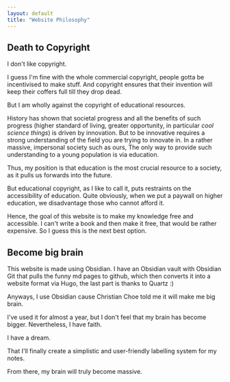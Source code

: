 ```yaml
---
layout: default
title: "Website Philosophy"
---
```


## Death to Copyright

I don't like copyright.

I guess I'm fine with the whole commercial copyright, people gotta be incentivised to make stuff. And copyright ensures that their invention will keep their coffers full till they drop dead.

But I am wholly against the copyright of educational resources. 

History has shown that societal progress and all the benefits of such progress (higher standard of living, greater opportunity, in particular *cool science things*) is driven by innovation. But to be innovative requires a strong understanding of the field you are trying to innovate in. In a rather massive, impersonal society such as ours, The only way to provide such understanding to a young population is via education. 

Thus, my position is that education is the most crucial resource to a society, as it pulls us forwards into the future.

But educational copyright, as I like to call it, puts restraints on the accessibility of education. Quite obviously, when we put a paywall on higher education, we disadvantage those who cannot afford it.

Hence, the goal of this website is to make my knowledge free and accessible. I can't write a book and then make it free, that would be rather expensive. So I guess this is the next best option.

## Become big brain

This website is made using Obsidian. I have an Obsidian vault with Obsidian Git that pulls the funny md pages to github, which then converts it into a website format via Hugo, the last part is thanks to Quartz :)

Anyways, I use Obsidian cause Christian Choe told me it will make me big brain.

I've used it for almost a year, but I don't feel that my brain has become bigger. Nevertheless, I have faith. 

I have a dream.

That I'll finally create a simplistic and user-friendly labelling system for my notes.

From there, my brain will truly become massive.
